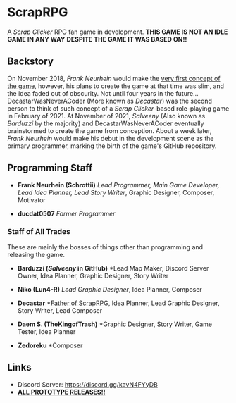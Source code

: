 # ScrapRPG
A *Scrap Clicker* RPG fan game in development. **THIS GAME IS NOT AN IDLE GAME IN ANY WAY DESPITE THE GAME IT WAS BASED ON!!**

## Backstory
On November 2018, *Frank Neurhein* would make the [very first concept of the game](https://media.discordapp.net/attachments/905449922634080347/1000433408536739952/scraprpg.png?width=439&height=675), however, his plans to create the game at that time was slim, and the idea faded out of obscurity. Not until four years in the future...
DecastarWasNeverACoder (More known as *Decastar*) was the second person to think of such concept of a *Scrap Clicker*-based role-playing game in February of 2021. At November of 2021, *Salveeny* (Also known as *Barduzzi* by the majority) and DecastarWasNeverACoder eventually brainstormed to create the game from conception. About a week later, *Frank Neurhein* would make his debut in the development scene as the primary programmer, marking the birth of the game's GitHub repository.

## Programming Staff
- **Frank Neurhein (Schrottii)**
*Lead Programmer, Main Game Developer, Lead Idea Planner, Lead Story Writer*, Graphic Designer, Composer, Motivator

- **ducdat0507**
*Former Programmer*
### Staff of All Trades
These are mainly the bosses of things other than programming and releasing the game.

- **Barduzzi (*Salveeny* in GitHub)**
*Lead Map Maker, Discord Server Owner, Idea Planner, Graphic Designer, Story Writer

- **Niko (Lun4-R)**
*Lead Graphic Designer*, Idea Planner, Composer

- **Decastar**
*[Father of ScrapRPG](https://youtube.com/playlist?list=PLl18EjlJraJi3R_jBT266QQ8-smWw0GMn), Idea Planner, Lead Graphic Designer, Story Writer, Lead Composer

- **Daem S. (TheKingofTrash)**
*Graphic Designer, Story Writer, Game Tester, Idea Planner

- **Zedoreku**
*Composer

## Links
- Discord Server: https://discord.gg/kavN4FYyDB
- [**ALL PROTOTYPE RELEASES!!**](https://www.youtube.com/watch?v=eI1BGwziW10)
